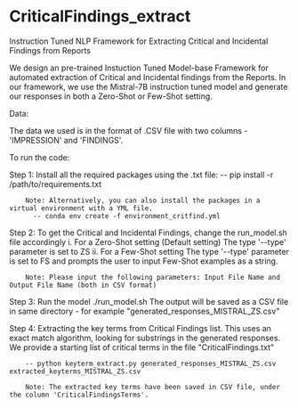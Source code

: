 # CriticalFindings_extract
Instruction Tuned NLP Framework for Extracting Critical and Incidental Findings from Reports

We design an pre-trained Instuction Tuned Model-base Framework for automated extraction of Critical and Incidental findings from the Reports. 
In our framework, we use the Mistral-7B instruction tuned model and generate our responses in both a Zero-Shot or Few-Shot setting. 

Data:

The data we used is in the format of .CSV file with two columns - 'IMPRESSION' and 'FINDINGS'.

To run the code:

Step 1: Install all the required packages using the .txt file: 
        -- pip install -r /path/to/requirements.txt

        Note: Alternatively, you can also install the packages in a virtual environment with a YML file. 
          -- conda env create -f environment_critfind.yml
        

Step 2: To get the Critical and Incidental Findings, change the run_model.sh file accordingly
        i. For a Zero-Shot setting (Default setting)
            The type '--type' parameter is set to ZS 
        ii. For a Few-Shot setting
            The type '--type' parameter is set to FS and prompts the user to input Few-Shot examples as a string.

        Note: Please input the following parameters: Input File Name and Output File Name (both in CSV format)

Step 3: Run the model ./run_model.sh 
        The output will be saved as a CSV file in same directory - for example "generated_responses_MISTRAL_ZS.csv" 

Step 4: Extracting the key terms from Critical Findings list. 
        This uses an exact match algorithm, looking for substrings in the generated responses. 
        We provide a starting list of critical terms in the file "CriticalFindings.txt"
        
        -- python keyterm_extract.py generated_responses_MISTRAL_ZS.csv extracted_keyterms_MISTRAL_ZS.csv 
        
        Note: The extracted key terms have been saved in CSV file, under the column 'CriticalFindingsTerms'. 

